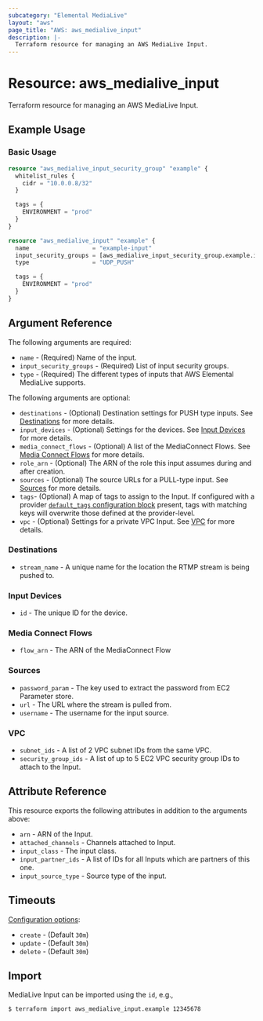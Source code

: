 ```yaml
---
subcategory: "Elemental MediaLive"
layout: "aws"
page_title: "AWS: aws_medialive_input"
description: |-
  Terraform resource for managing an AWS MediaLive Input.
---
```


# Resource: aws_medialive_input

Terraform resource for managing an AWS MediaLive Input.

## Example Usage

### Basic Usage

```terraform
resource "aws_medialive_input_security_group" "example" {
  whitelist_rules {
    cidr = "10.0.0.8/32"
  }

  tags = {
    ENVIRONMENT = "prod"
  }
}

resource "aws_medialive_input" "example" {
  name                  = "example-input"
  input_security_groups = [aws_medialive_input_security_group.example.id]
  type                  = "UDP_PUSH"

  tags = {
    ENVIRONMENT = "prod"
  }
}
```

## Argument Reference

The following arguments are required:

* `name` - (Required) Name of the input.
* `input_security_groups` - (Required) List of input security groups.
* `type` - (Required) The different types of inputs that AWS Elemental MediaLive supports.

The following arguments are optional:

* `destinations` - (Optional) Destination settings for PUSH type inputs. See [Destinations](#destinations) for more details.
* `input_devices` - (Optional) Settings for the devices. See [Input Devices](#input-devices) for more details.
* `media_connect_flows` - (Optional) A list of the MediaConnect Flows. See [Media Connect Flows](#media-connect-flows) for more details.
* `role_arn` - (Optional) The ARN of the role this input assumes during and after creation.
* `sources` - (Optional) The source URLs for a PULL-type input. See [Sources](#sources) for more details.
* `tags`- (Optional) A map of tags to assign to the Input. If configured with a provider [`default_tags` configuration block](/docs/providers/aws/index.html#default_tags-configuration-block) present, tags with matching keys will overwrite those defined at the provider-level.
* `vpc` - (Optional) Settings for a private VPC Input. See [VPC](#vpc) for more details.

### Destinations

* `stream_name` - A unique name for the location the RTMP stream is being pushed to.

### Input Devices

* `id` - The unique ID for the device.

### Media Connect Flows

* `flow_arn` - The ARN of the MediaConnect Flow

### Sources

* `password_param` - The key used to extract the password from EC2 Parameter store.
* `url` - The URL where the stream is pulled from.
* `username` - The username for the input source.

### VPC

* `subnet_ids` - A list of 2 VPC subnet IDs from the same VPC.
* `security_group_ids` - A list of up to 5 EC2 VPC security group IDs to attach to the Input.

## Attribute Reference

This resource exports the following attributes in addition to the arguments above:

* `arn` - ARN of the Input.
* `attached_channels` - Channels attached to Input.
* `input_class` - The input class.
* `input_partner_ids` - A list of IDs for all Inputs which are partners of this one.
* `input_source_type` - Source type of the input.

## Timeouts

[Configuration options](https://developer.hashicorp.com/terraform/language/resources/syntax#operation-timeouts):

* `create` - (Default `30m`)
* `update` - (Default `30m`)
* `delete` - (Default `30m`)

## Import

MediaLive Input can be imported using the `id`, e.g.,

```
$ terraform import aws_medialive_input.example 12345678
```
